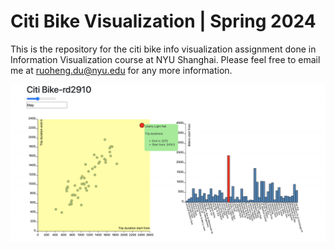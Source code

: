 # Citi Bike Visualization | Spring 2024

This is the repository for the citi bike info visualization assignment done in Information Visualization course at NYU Shanghai. Please feel free to email me at ruoheng.du@nyu.edu for any more information.

<img width="800" alt="bike" src="https://github.com/ruoheng-du/citi-bike/raw/main/assets/bike.png">
